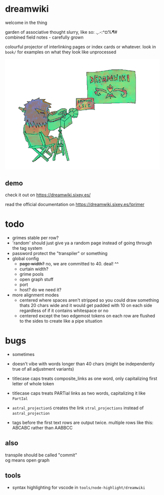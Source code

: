 # dreamwiki
welcome in the thing  
  
garden of associative thought slurry, like so:  .,.-:^¤%¶#  
combined field notes - carefully grown

colourful projector of interlinking pages or index cards or whatever. look in `book/` for examples on what they look like unprocessed

![logo](https://raw.githubusercontent.com/free-ghz/dreamwiki/master/static/drw-smaller-trans.png "logo")

## demo

check it out on https://dreamwiki.sixey.es/

read the official documentation on https://dreamwiki.sixey.es/!primer

# todo
- grimes stable per row?
- 'random' should just give ya a random page instead of going through the tag system
- password protect the "transpiler" or something
- global config
  - ~~page width?~~ no, we are committed to 40. deal! ^^
  - curtain width?
  - grime pools
  - open graph stuff
  - port
  - host? do we need it?
- more alignment modes
  - centered where spaces aren't stripped so you could draw something thats 20 chars wide and it would get padded with 10 on each side regardless of if it contains whitespace or no
  - centered except the two edgemost tokens on each row are flushed to the sides to create like a pipe situation


# bugs
- sometimes

- doesn't vibe with words longer than 40 chars (might be independently true of all adjustment variants)
- titlecase caps treats composite_links as one word, only capitalizing first letter of whole token
- titlecase caps treats PARTial links as two words, capitalizing it like `PartIal`
- `astral_projectionS` creates the link `stral_projections` instead of `astral_projection`
- tags before the first text rows are output twice. multiple rows like this: ABCABC rather than AABBCC

## also
transpile should be called "commit"  
og means open graph

## tools
- syntax highlighting for vscode in `tools/node-highlight/dreamwiki`
